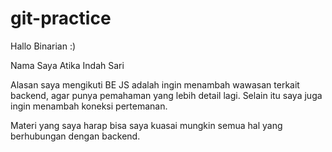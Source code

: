 # git-practice
Hallo Binarian :)

Nama Saya Atika Indah Sari

Alasan saya mengikuti BE JS adalah ingin menambah wawasan terkait backend, agar punya pemahaman yang lebih detail lagi.  Selain itu saya juga ingin menambah koneksi pertemanan.

Materi yang saya harap bisa saya kuasai mungkin semua hal yang berhubungan dengan backend.